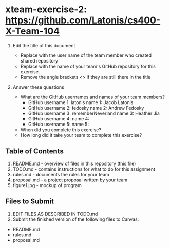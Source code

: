 # xteam-exercise-2: https://github.com/Latonis/cs400-X-Team-104

1. Edit the title of this document
   * Replace <UserName> with the user name of the team member who created shared repository
   * Replace <GitHubRepositoryName> with the name of your team's GitHub repository for this exercise.
   * Remove the angle brackets <> if they are still there in the title

2. Answer these questions
   * What are the GitHub usernames and names of your team members?
       * GitHub username 1: latonis      name 1: Jacob Latonis
       * GitHub username 2: fedosky      name 2: Andrew Fedosky
       * GitHub username 3: rememberNeverland      name 3: Heather Jia
       * GitHub username 4:       name 4:
       * GitHub username 5:       name 5:
   * When did you complete this exercise? 
   * How long did it take your team to complete this exercise? 

## Table of Contents

1. README.md - overview of files in this repository (this file)
2. TODO.md - contains instructions for what to do for this assignment
3. rules.md - documents the rules for your team
4. proposal.md - a project proposal written by your team
5. figure1.jpg - mockup of program

## Files to Submit

1. EDIT FILES AS DESCRIBED IN TODO.md
2. Submit the finished version of the following files to Canvas:

* README.md
* rules.md
* proposal.md
